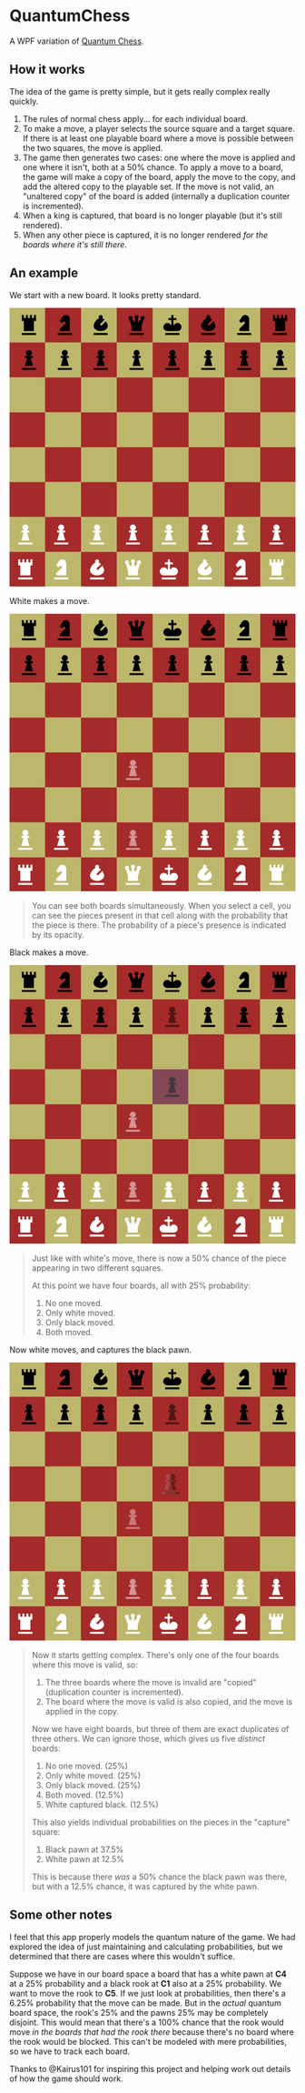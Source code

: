 # QuantumChess

A WPF variation of [Quantum Chess](https://quantumchess.net/).

## How it works

The idea of the game is pretty simple, but it gets really complex really quickly.

1. The rules of normal chess apply... for each individual board.
1. To make a move, a player selects the source square and a target square.  If there is at least one playable board where a move is possible between the two squares, the move is applied.
1. The game then generates two cases: one where the move is applied and one where it isn't, both at a 50% chance.  To apply a move to a board, the game will make a copy of the board, apply the move to the copy, and add the altered copy to the playable set.  If the move is not valid, an "unaltered copy" of the board is added (internally a duplication counter is incremented).
1. When a king is captured, that board is no longer playable (but it's still rendered).
1. When any other piece is captured, it is no longer rendered _for the boards where it's still there_.

## An example

We start with a new board.  It looks pretty standard.

![new board](Resources/example-screen1.png)

White makes a move.

![new board](Resources/example-screen2.png)

> You can see both boards simultaneously.  When you select a cell, you can see the pieces present in that cell along with the probability that the piece is there.  The probability of a piece's presence is indicated by its opacity.

Black makes a move.

![new board](Resources/example-screen3.png)

> Just like with white's move, there is now a 50% chance of the piece appearing in two different squares.
> 
> At this point we have four boards, all with 25% probability:
> 
> 1. No one moved.
> 1. Only white moved.
> 1. Only black moved.
> 1. Both moved.

Now white moves, and captures the black pawn.

![new board](Resources/example-screen4.png)

> Now it starts getting complex.  There's only one of the four boards where this move is valid, so:
> 
> 1. The three boards where the move is invalid are "copied" (duplication counter is incremented).
> 1. The board where the move is valid is also copied, and the move is applied in the copy.
>
> Now we have eight boards, but three of them are exact duplicates of three others.  We can ignore those, which gives us five _distinct_ boards:
> 
> 1. No one moved. (25%)
> 1. Only white moved. (25%)
> 1. Only black moved. (25%)
> 1. Both moved. (12.5%)
> 1. White captured black. (12.5%)
> 
> This also yields individual probabilities on the pieces in the "capture" square:
> 
> 1. Black pawn at 37.5%
> 1. White pawn at 12.5%
>
> This is because there _was_ a 50% chance the black pawn was there, but with a 12.5% chance, it was captured by the white pawn.

## Some other notes

I feel that this app properly models the quantum nature of the game.  We had explored the idea of just maintaining and calculating probabilities, but we determined that there are cases where this wouldn't suffice.

Suppose we have in our board space a board that has a white pawn at **C4** at a 25% probability and a black rook at **C1** also at a 25% probability.  We want to move the rook to **C5**.  If we just look at probabilities, then there's a 6.25% probability that the move can be made.  But in the _actual_ quantum board space, the rook's 25% and the pawns 25% may be completely disjoint.  This would mean that there's a 100% chance that the rook would move _in the boards that had the rook there_ because there's no board where the rook would be blocked.  This can't be modeled with mere probabilities, so we have to track each board.

Thanks to @Kairus101 for inspiring this project and helping work out details of how the game should work.